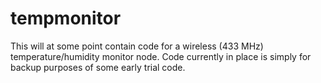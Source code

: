 # tempmonitor
This will at some point contain code for a wireless (433 MHz) temperature/humidity monitor node. Code currently in place is simply for backup purposes of some early trial code.
